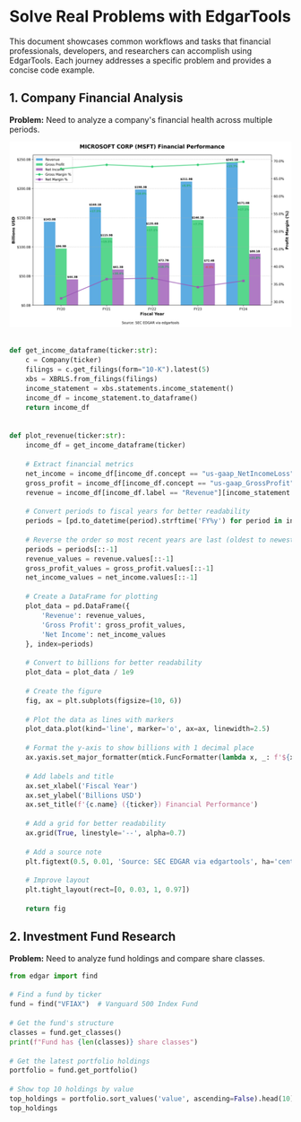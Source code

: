# Solve Real Problems with EdgarTools

This document showcases common workflows and tasks that financial professionals, developers, and researchers can accomplish using EdgarTools. Each journey addresses a specific problem and provides a concise code example.

## 1. Company Financial Analysis

**Problem:** Need to analyze a company's financial health across multiple periods.

![Microsoft Revenue Trend](images/MSFT_financial_complex.png)

```python

def get_income_dataframe(ticker:str):
    c = Company(ticker)
    filings = c.get_filings(form="10-K").latest(5)
    xbs = XBRLS.from_filings(filings)
    income_statement = xbs.statements.income_statement()
    income_df = income_statement.to_dataframe()
    return income_df
    

def plot_revenue(ticker:str):
    income_df = get_income_dataframe(ticker)
    
    # Extract financial metrics
    net_income = income_df[income_df.concept == "us-gaap_NetIncomeLoss"][income_statement.periods].iloc[0]
    gross_profit = income_df[income_df.concept == "us-gaap_GrossProfit"][income_statement.periods].iloc[0]
    revenue = income_df[income_df.label == "Revenue"][income_statement.periods].iloc[0]
    
    # Convert periods to fiscal years for better readability
    periods = [pd.to_datetime(period).strftime('FY%y') for period in income_statement.periods]
    
    # Reverse the order so most recent years are last (oldest to newest)
    periods = periods[::-1]
    revenue_values = revenue.values[::-1]
    gross_profit_values = gross_profit.values[::-1]
    net_income_values = net_income.values[::-1]
    
    # Create a DataFrame for plotting
    plot_data = pd.DataFrame({
        'Revenue': revenue_values,
        'Gross Profit': gross_profit_values,
        'Net Income': net_income_values
    }, index=periods)
    
    # Convert to billions for better readability
    plot_data = plot_data / 1e9
    
    # Create the figure
    fig, ax = plt.subplots(figsize=(10, 6))
    
    # Plot the data as lines with markers
    plot_data.plot(kind='line', marker='o', ax=ax, linewidth=2.5)
    
    # Format the y-axis to show billions with 1 decimal place
    ax.yaxis.set_major_formatter(mtick.FuncFormatter(lambda x, _: f'${x:.1f}B'))
    
    # Add labels and title
    ax.set_xlabel('Fiscal Year')
    ax.set_ylabel('Billions USD')
    ax.set_title(f'{c.name} ({ticker}) Financial Performance')
    
    # Add a grid for better readability
    ax.grid(True, linestyle='--', alpha=0.7)
    
    # Add a source note
    plt.figtext(0.5, 0.01, 'Source: SEC EDGAR via edgartools', ha='center', fontsize=9)
    
    # Improve layout
    plt.tight_layout(rect=[0, 0.03, 1, 0.97])
    
    return fig
```


## 2. Investment Fund Research

**Problem:** Need to analyze fund holdings and compare share classes.

```python
from edgar import find

# Find a fund by ticker
fund = find("VFIAX")  # Vanguard 500 Index Fund

# Get the fund's structure
classes = fund.get_classes()
print(f"Fund has {len(classes)} share classes")

# Get the latest portfolio holdings
portfolio = fund.get_portfolio()

# Show top 10 holdings by value
top_holdings = portfolio.sort_values('value', ascending=False).head(10)
top_holdings
```